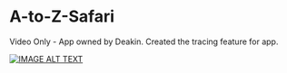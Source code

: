 # A-to-Z-Safari
Video Only - App owned by Deakin. Created the tracing feature for app.

[![IMAGE ALT TEXT](http://img.youtube.com/vi/Aez2LEHYQXQ/0.jpg)](http://www.youtube.com/watch?v=Aez2LEHYQXQ "A to Z Safari - ipad app")
